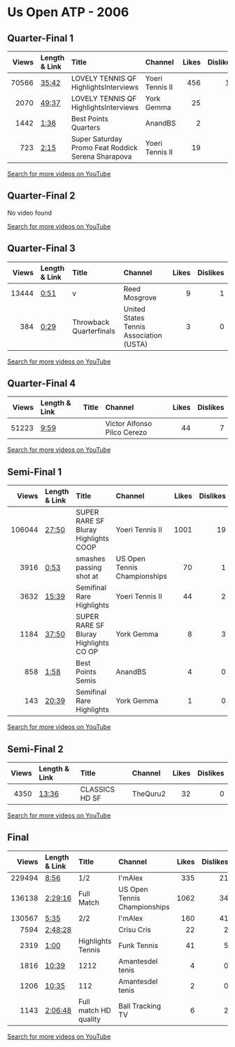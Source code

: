 
# Us Open ATP - 2006
    
## Quarter-Final 1
|   Views | Length & Link                                        | Title                                                 | Channel         |   Likes |   Dislikes |
|--------:|:-----------------------------------------------------|:------------------------------------------------------|:----------------|--------:|-----------:|
|   70566 | [35:42](https://www.youtube.com/watch?v=Rm_Eo73iet0) | LOVELY TENNIS   QF   HighlightsInterviews             | Yoeri Tennis II |     456 |         14 |
|    2070 | [49:37](https://www.youtube.com/watch?v=bJATSdrb8H4) | LOVELY TENNIS  QF   HighlightsInterviews              | York Gemma      |      25 |          0 |
|    1442 | [1:36](https://www.youtube.com/watch?v=nYnN0RfP7cU)  | Best Points    Quarters                               | AnandBS         |       2 |          0 |
|     723 | [2:15](https://www.youtube.com/watch?v=bDaPB4qpShI)  | Super Saturday Promo  Feat  Roddick  Serena Sharapova | Yoeri Tennis II |      19 |          0 |

[Search for more videos on YouTube](https://www.youtube.com/results?search_query=%22us+open%22+%22Federer%22+%22Blake%22+%222006%22+%22highlights%22)     

## Quarter-Final 2
No video found

[Search for more videos on YouTube](https://www.youtube.com/results?search_query=%22us+open%22+%22Davydenko%22+%22Haas%22+%222006%22+%22highlights%22)     

## Quarter-Final 3
|   Views | Length & Link                                       | Title                          | Channel                                 |   Likes |   Dislikes |
|--------:|:----------------------------------------------------|:-------------------------------|:----------------------------------------|--------:|-----------:|
|   13444 | [0:51](https://www.youtube.com/watch?v=OFh6_i-qYkc) | v                              | Reed Mosgrove                           |       9 |          1 |
|     384 | [0:29](https://www.youtube.com/watch?v=uPfY3iy7BPA) | Throwback        Quarterfinals | United States Tennis Association (USTA) |       3 |          0 |

[Search for more videos on YouTube](https://www.youtube.com/results?search_query=%22us+open%22+%22Roddick%22+%22Hewitt%22+%222006%22+%22highlights%22)     

## Quarter-Final 4
|   Views | Length & Link                                       | Title   | Channel                     |   Likes |   Dislikes |
|--------:|:----------------------------------------------------|:--------|:----------------------------|--------:|-----------:|
|   51223 | [9:59](https://www.youtube.com/watch?v=sVREddO5IqA) |         | Victor Alfonso Pilco Cerezo |      44 |          7 |

[Search for more videos on YouTube](https://www.youtube.com/results?search_query=%22us+open%22+%22Youzhny%22+%22Nadal%22+%222006%22+%22highlights%22)     

## Semi-Final 1
|   Views | Length & Link                                        | Title                                      | Channel                      |   Likes |   Dislikes |
|--------:|:-----------------------------------------------------|:-------------------------------------------|:-----------------------------|--------:|-----------:|
|  106044 | [27:50](https://www.youtube.com/watch?v=P5L3ZB8i8xI) | SUPER RARE      SF Bluray Highlights  COOP | Yoeri Tennis II              |    1001 |         19 |
|    3916 | [0:53](https://www.youtube.com/watch?v=9rV3HC2o71k)  | smashes passing shot    at                 | US Open Tennis Championships |      70 |          1 |
|    3632 | [15:39](https://www.youtube.com/watch?v=OJiF5yUGcuo) | Semifinal   Rare Highlights                | Yoeri Tennis II              |      44 |          2 |
|    1184 | [37:50](https://www.youtube.com/watch?v=AYdJv_Piz6Q) | SUPER RARE    SF Bluray Highlights CO OP   | York Gemma                   |       8 |          3 |
|     858 | [1:58](https://www.youtube.com/watch?v=KgpLRzWtaHw)  | Best Points    Semis                       | AnandBS                      |       4 |          0 |
|     143 | [20:39](https://www.youtube.com/watch?v=cGfbC5njeNM) | Semifinal   Rare Highlights                | York Gemma                   |       1 |          0 |

[Search for more videos on YouTube](https://www.youtube.com/results?search_query=%22us+open%22+%22Federer%22+%22Davydenko%22+%222006%22+%22highlights%22)     

## Semi-Final 2
|   Views | Length & Link                                        | Title            | Channel   |   Likes |   Dislikes |
|--------:|:-----------------------------------------------------|:-----------------|:----------|--------:|-----------:|
|    4350 | [13:36](https://www.youtube.com/watch?v=B1Ymf_jKntY) | CLASSICS  HD  SF | TheQuru2  |      32 |          0 |

[Search for more videos on YouTube](https://www.youtube.com/results?search_query=%22us+open%22+%22Roddick%22+%22Youzhny%22+%222006%22+%22highlights%22)     

## Final
|   Views | Length & Link                                          | Title                  | Channel                      |   Likes |   Dislikes |
|--------:|:-------------------------------------------------------|:-----------------------|:-----------------------------|--------:|-----------:|
|  229494 | [8:56](https://www.youtube.com/watch?v=zcr8fMWpo5Y)    | 1/2                    | I'mAlex                      |     335 |         21 |
|  136138 | [2:29:16](https://www.youtube.com/watch?v=yhFXsQcnXsE) | Full Match             | US Open Tennis Championships |    1062 |         34 |
|  130567 | [5:35](https://www.youtube.com/watch?v=1AXetq5dV20)    | 2/2                    | I'mAlex                      |     160 |         41 |
|    7594 | [2:48:28](https://www.youtube.com/watch?v=W2VW9tttL8k) |                        | Crisu Cris                   |      22 |          2 |
|    2319 | [1:00](https://www.youtube.com/watch?v=G5j4VfLknMg)    | Highlights     Tennis  | Funk Tennis                  |      41 |          5 |
|    1816 | [10:39](https://www.youtube.com/watch?v=qiMkI8iwypA)   | 1212                   | Amantesdel tenis             |       4 |          0 |
|    1206 | [10:35](https://www.youtube.com/watch?v=lX1Y4dI8GwM)   | 112                    | Amantesdel tenis             |       2 |          0 |
|    1143 | [2:06:48](https://www.youtube.com/watch?v=92T-COkTerc) | Full match  HD quality | Ball Tracking TV             |       6 |          2 |

[Search for more videos on YouTube](https://www.youtube.com/results?search_query=%22us+open%22+%22Federer%22+%22Roddick%22+%222006%22+%22highlights%22)     
